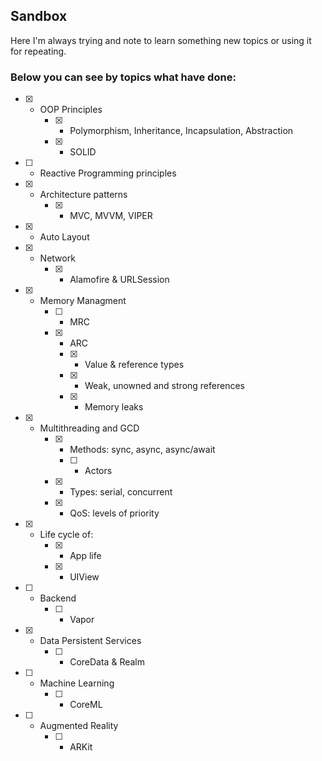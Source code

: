 ## Sandbox
Here I'm always trying and note to learn something new topics or using it for repeating.

### Below you can see by topics what have done:

- [x] - OOP Principles
    - [x] - Polymorphism, Inheritance, Incapsulation, Abstraction
    - [x] - SOLID
- [ ] - Reactive Programming principles 
- [x] - Architecture patterns
    - [x] - MVC, MVVM, VIPER
- [x] - Auto Layout
- [x] - Network
    - [x] - Alamofire & URLSession
- [x] - Memory Managment
    - [ ] - MRC 
    - [x] - ARC
       - [x] - Value & reference types
       - [x] - Weak, unowned and strong references
       - [x] - Memory leaks
- [x] - Multithreading and GCD 
    - [x] - Methods: sync, async, async/await
       - [ ] - Actors
    - [x] - Types: serial, concurrent
    - [x] - QoS: levels of priority
- [x] - Life cycle of: 
    - [x] - App life
    - [x] - UIView
- [ ] - Backend
    - [ ] - Vapor
- [x] - Data Persistent Services
    - [ ] - CoreData & Realm

- [ ] - Machine Learning
    - [ ] - CoreML
- [ ] - Augmented Reality
    - [ ] - ARKit
